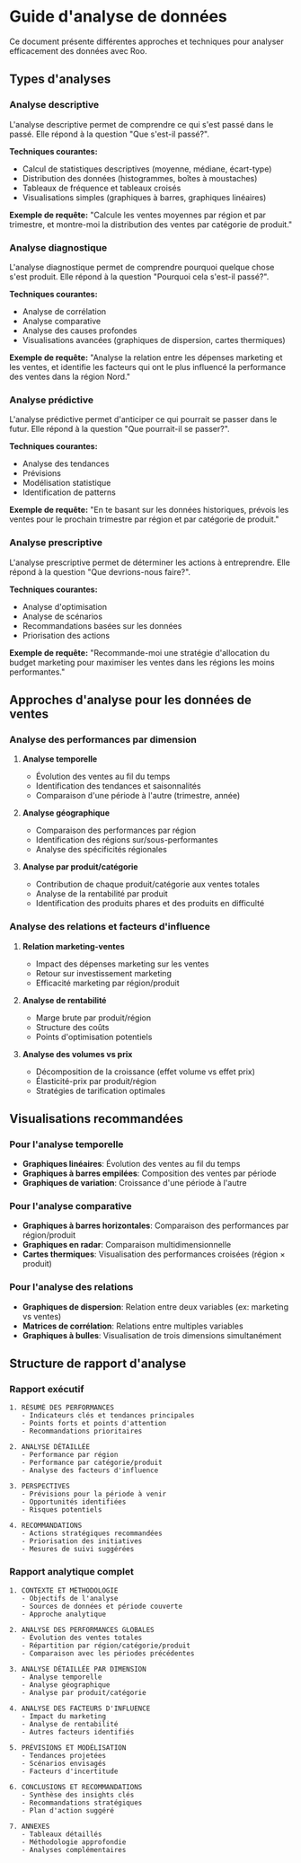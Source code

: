 # Guide d'analyse de données

Ce document présente différentes approches et techniques pour analyser efficacement des données avec Roo.

## Types d'analyses

### Analyse descriptive

L'analyse descriptive permet de comprendre ce qui s'est passé dans le passé. Elle répond à la question "Que s'est-il passé?".

**Techniques courantes:**
- Calcul de statistiques descriptives (moyenne, médiane, écart-type)
- Distribution des données (histogrammes, boîtes à moustaches)
- Tableaux de fréquence et tableaux croisés
- Visualisations simples (graphiques à barres, graphiques linéaires)

**Exemple de requête:**
"Calcule les ventes moyennes par région et par trimestre, et montre-moi la distribution des ventes par catégorie de produit."

### Analyse diagnostique

L'analyse diagnostique permet de comprendre pourquoi quelque chose s'est produit. Elle répond à la question "Pourquoi cela s'est-il passé?".

**Techniques courantes:**
- Analyse de corrélation
- Analyse comparative
- Analyse des causes profondes
- Visualisations avancées (graphiques de dispersion, cartes thermiques)

**Exemple de requête:**
"Analyse la relation entre les dépenses marketing et les ventes, et identifie les facteurs qui ont le plus influencé la performance des ventes dans la région Nord."

### Analyse prédictive

L'analyse prédictive permet d'anticiper ce qui pourrait se passer dans le futur. Elle répond à la question "Que pourrait-il se passer?".

**Techniques courantes:**
- Analyse des tendances
- Prévisions
- Modélisation statistique
- Identification de patterns

**Exemple de requête:**
"En te basant sur les données historiques, prévois les ventes pour le prochain trimestre par région et par catégorie de produit."

### Analyse prescriptive

L'analyse prescriptive permet de déterminer les actions à entreprendre. Elle répond à la question "Que devrions-nous faire?".

**Techniques courantes:**
- Analyse d'optimisation
- Analyse de scénarios
- Recommandations basées sur les données
- Priorisation des actions

**Exemple de requête:**
"Recommande-moi une stratégie d'allocation du budget marketing pour maximiser les ventes dans les régions les moins performantes."

## Approches d'analyse pour les données de ventes

### Analyse des performances par dimension

1. **Analyse temporelle**
   - Évolution des ventes au fil du temps
   - Identification des tendances et saisonnalités
   - Comparaison d'une période à l'autre (trimestre, année)

2. **Analyse géographique**
   - Comparaison des performances par région
   - Identification des régions sur/sous-performantes
   - Analyse des spécificités régionales

3. **Analyse par produit/catégorie**
   - Contribution de chaque produit/catégorie aux ventes totales
   - Analyse de la rentabilité par produit
   - Identification des produits phares et des produits en difficulté

### Analyse des relations et facteurs d'influence

1. **Relation marketing-ventes**
   - Impact des dépenses marketing sur les ventes
   - Retour sur investissement marketing
   - Efficacité marketing par région/produit

2. **Analyse de rentabilité**
   - Marge brute par produit/région
   - Structure des coûts
   - Points d'optimisation potentiels

3. **Analyse des volumes vs prix**
   - Décomposition de la croissance (effet volume vs effet prix)
   - Élasticité-prix par produit/région
   - Stratégies de tarification optimales

## Visualisations recommandées

### Pour l'analyse temporelle
- **Graphiques linéaires**: Évolution des ventes au fil du temps
- **Graphiques à barres empilées**: Composition des ventes par période
- **Graphiques de variation**: Croissance d'une période à l'autre

### Pour l'analyse comparative
- **Graphiques à barres horizontales**: Comparaison des performances par région/produit
- **Graphiques en radar**: Comparaison multidimensionnelle
- **Cartes thermiques**: Visualisation des performances croisées (région × produit)

### Pour l'analyse des relations
- **Graphiques de dispersion**: Relation entre deux variables (ex: marketing vs ventes)
- **Matrices de corrélation**: Relations entre multiples variables
- **Graphiques à bulles**: Visualisation de trois dimensions simultanément

## Structure de rapport d'analyse

### Rapport exécutif
```
1. RÉSUMÉ DES PERFORMANCES
   - Indicateurs clés et tendances principales
   - Points forts et points d'attention
   - Recommandations prioritaires

2. ANALYSE DÉTAILLÉE
   - Performance par région
   - Performance par catégorie/produit
   - Analyse des facteurs d'influence

3. PERSPECTIVES
   - Prévisions pour la période à venir
   - Opportunités identifiées
   - Risques potentiels

4. RECOMMANDATIONS
   - Actions stratégiques recommandées
   - Priorisation des initiatives
   - Mesures de suivi suggérées
```

### Rapport analytique complet
```
1. CONTEXTE ET MÉTHODOLOGIE
   - Objectifs de l'analyse
   - Sources de données et période couverte
   - Approche analytique

2. ANALYSE DES PERFORMANCES GLOBALES
   - Évolution des ventes totales
   - Répartition par région/catégorie/produit
   - Comparaison avec les périodes précédentes

3. ANALYSE DÉTAILLÉE PAR DIMENSION
   - Analyse temporelle
   - Analyse géographique
   - Analyse par produit/catégorie

4. ANALYSE DES FACTEURS D'INFLUENCE
   - Impact du marketing
   - Analyse de rentabilité
   - Autres facteurs identifiés

5. PRÉVISIONS ET MODÉLISATION
   - Tendances projetées
   - Scénarios envisagés
   - Facteurs d'incertitude

6. CONCLUSIONS ET RECOMMANDATIONS
   - Synthèse des insights clés
   - Recommandations stratégiques
   - Plan d'action suggéré

7. ANNEXES
   - Tableaux détaillés
   - Méthodologie approfondie
   - Analyses complémentaires